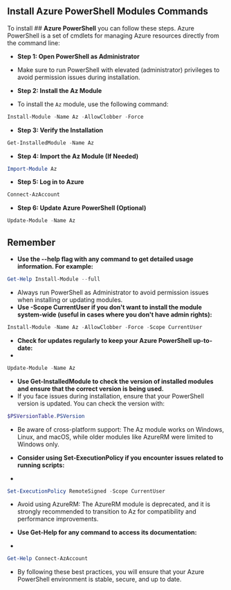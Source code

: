 ## **Install Azure PowerShell Modules Commands**

To install ## **Azure PowerShell** you can follow these steps. Azure PowerShell is a set of cmdlets for managing Azure resources directly from the command line:

- **Step 1: Open PowerShell as Administrator**

- Make sure to run PowerShell with elevated (administrator) privileges to avoid permission issues during installation.

- **Step 2: Install the Az Module**

- To install the `Az` module, use the following command:

```powershell
Install-Module -Name Az -AllowClobber -Force
```

- **Step 3: Verify the Installation**

```powershell
Get-InstalledModule -Name Az
```

- **Step 4: Import the Az Module (If Needed)**

```powershell
Import-Module Az
```

- **Step 5: Log in to Azure**

```powershell
Connect-AzAccount
```
- **Step 6: Update Azure PowerShell (Optional)**

```powershell
Update-Module -Name Az
```


## **Remember**

- **Use the --help flag with any command to get detailed usage information. For example:**

```powershell
Get-Help Install-Module --full
```
- Always run PowerShell as Administrator to avoid permission issues when installing or updating modules.
- **Use -Scope CurrentUser if you don't want to install the module system-wide (useful in cases where you don't have admin rights):**
  
```powershell
Install-Module -Name Az -AllowClobber -Force -Scope CurrentUser
```

- **Check for updates regularly to keep your Azure PowerShell up-to-date:**
- 
```powershell
Update-Module -Name Az
```

- **Use Get-InstalledModule to check the version of installed modules and ensure that the correct version is being used.**
- If you face issues during installation, ensure that your PowerShell version is updated. You can check the version with:
  
```powershell
$PSVersionTable.PSVersion
```
- Be aware of cross-platform support: The Az module works on Windows, Linux, and macOS, while older modules like AzureRM were limited to Windows only.


- **Consider using Set-ExecutionPolicy if you encounter issues related to running scripts:**
- 
```powershell
Set-ExecutionPolicy RemoteSigned -Scope CurrentUser
```
- Avoid using AzureRM: The AzureRM module is deprecated, and it is strongly recommended to transition to Az for compatibility and performance improvements.


- **Use Get-Help <Cmdlet> for any command to access its documentation:**
- 
```powershell
Get-Help Connect-AzAccount
```

- By following these best practices, you will ensure that your Azure PowerShell environment is stable, secure, and up to date.

